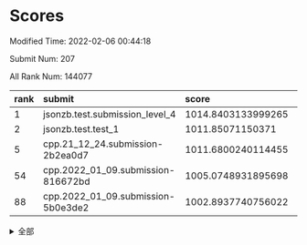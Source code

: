 # Scores

Modified Time: 2022-02-06 00:44:18

Submit Num: 207

All Rank Num: 144077

| rank |               submit               |       score        |       sigma        | pk_num |
| :--- | :--------------------------------- | :----------------- | :----------------- | :----- |
| 1    | jsonzb.test.submission_level_4     | 1014.8403133999265 | 0.8607940646090914 | 2778   |
| 2    | jsonzb.test.test_1                 | 1011.85071150371   | 0.8006035998429171 | 2784   |
| 5    | cpp.21_12_24.submission-2b2ea0d7   | 1011.6800240114455 | 0.7574297151359811 | 2785   |
| 54   | cpp.2022_01_09.submission-816672bd | 1005.0748931895698 | 0.7217238482733479 | 2783   |
| 88   | cpp.2022_01_09.submission-5b0e3de2 | 1002.8937740756022 | 0.7104566480699122 | 2786   |


<details>
<summary>全部</summary>

| rank |                 submit                 |       score        |       sigma        | pk_num |
| :--- | :------------------------------------- | :----------------- | :----------------- | :----- |
| 1    | jsonzb.test.submission_level_4         | 1014.8403133999265 | 0.8607940646090914 | 2778   |
| 2    | jsonzb.test.test_1                     | 1011.85071150371   | 0.8006035998429171 | 2784   |
| 3    | gobigger.level_3.submission_level_3_42 | 1011.7901670168095 | 0.7877228537422759 | 2784   |
| 4    | gobigger.level_3.submission_level_3_45 | 1011.6964296904848 | 0.7885035162971351 | 2786   |
| 5    | cpp.21_12_24.submission-2b2ea0d7       | 1011.6800240114455 | 0.7574297151359811 | 2785   |
| 6    | gobigger.level_3.submission_level_3_48 | 1011.433646988981  | 0.786499636356719  | 2787   |
| 7    | gobigger.level_3.submission_level_3_2  | 1011.0989645192344 | 0.7716397410763026 | 2784   |
| 8    | gobigger.level_3.submission_level_3_4  | 1011.0309609479743 | 0.7573999542028049 | 2779   |
| 9    | gobigger.level_3.submission_level_3_28 | 1011.0191438274445 | 0.7727023931650715 | 2787   |
| 10   | gobigger.level_3.submission_level_3_36 | 1010.9253834608396 | 0.7732087170204277 | 2791   |
| 11   | gobigger.level_3.submission_level_3_46 | 1010.9149362280062 | 0.7795056816576685 | 2783   |
| 12   | gobigger.level_3.submission_level_3_21 | 1010.8045634336852 | 0.7612925225038611 | 2782   |
| 13   | gobigger.level_3.submission_level_3_35 | 1010.7753147817879 | 0.7859853606346391 | 2783   |
| 14   | gobigger.level_3.submission_level_3_14 | 1010.7592335739342 | 0.7705312579994434 | 2781   |
| 15   | gobigger.level_3.submission_level_3_40 | 1010.7065623882434 | 0.7589274766138463 | 2783   |
| 16   | gobigger.level_3.submission_level_3_39 | 1010.7045298336634 | 0.7576764550604487 | 2782   |
| 17   | gobigger.level_3.submission_level_3_43 | 1010.5424016521607 | 0.7748762723579825 | 2788   |
| 18   | gobigger.level_3.submission_level_3_12 | 1010.4073141380856 | 0.7644286485096203 | 2780   |
| 19   | gobigger.level_3.submission_level_3_25 | 1010.3341594031708 | 0.7616177920021505 | 2787   |
| 20   | gobigger.level_3.submission_level_3_49 | 1010.245533257946  | 0.7472296890132436 | 2785   |
| 21   | gobigger.level_3.submission_level_3_44 | 1010.2277238007939 | 0.7704051668356022 | 2778   |
| 22   | gobigger.level_3.submission_level_3_6  | 1010.1943231085719 | 0.7483109184579482 | 2781   |
| 23   | gobigger.level_3.submission_level_3_8  | 1009.9708656090028 | 0.7418972876950728 | 2786   |
| 24   | gobigger.level_3.submission_level_3_10 | 1009.9542578089113 | 0.7546852998142437 | 2781   |
| 25   | gobigger.level_3.submission_level_3_0  | 1009.9404487746236 | 0.761590044309496  | 2783   |
| 26   | gobigger.level_3.submission_level_3_38 | 1009.9171237532037 | 0.7509442567834381 | 2785   |
| 27   | gobigger.level_3.submission_level_3_17 | 1009.9168056325684 | 0.7402954120006321 | 2783   |
| 28   | gobigger.level_3.submission_level_3_34 | 1009.8166121622679 | 0.7499538726169985 | 2785   |
| 29   | gobigger.level_3.submission_level_3_30 | 1009.7954110471666 | 0.7571239100996033 | 2780   |
| 30   | gobigger.level_3.submission_level_3_33 | 1009.7447697340225 | 0.7698879961367752 | 2782   |
| 31   | gobigger.level_3.submission_level_3_1  | 1009.6994982427628 | 0.7484695614511392 | 2786   |
| 32   | gobigger.level_3.submission_level_3_18 | 1009.5746806545194 | 0.7798185651250278 | 2788   |
| 33   | gobigger.level_3.submission_level_3_13 | 1009.4500365508984 | 0.7492784307807087 | 2782   |
| 34   | gobigger.level_3.submission_level_3_22 | 1009.4174926224272 | 0.7734451205993873 | 2778   |
| 35   | gobigger.level_3.submission_level_3_20 | 1009.3815940757795 | 0.7620408457101389 | 2785   |
| 36   | gobigger.level_3.submission_level_3_15 | 1009.3538428933116 | 0.7482707445018023 | 2787   |
| 37   | gobigger.level_3.submission_level_3_11 | 1009.3440527076174 | 0.7389251697376156 | 2786   |
| 38   | gobigger.level_3.submission_level_3_5  | 1009.2900379197094 | 0.7533859388221148 | 2783   |
| 39   | gobigger.level_3.submission_level_3_47 | 1009.2759947554154 | 0.7469176339798183 | 2784   |
| 40   | gobigger.level_3.submission_level_3_19 | 1009.2445913681526 | 0.7515689506295559 | 2785   |
| 41   | gobigger.level_3.submission_level_3_16 | 1009.2173475242801 | 0.7418628846947922 | 2780   |
| 42   | gobigger.level_3.submission_level_3_37 | 1009.2114851578684 | 0.7574064815442396 | 2784   |
| 43   | gobigger.level_3.submission_level_3_24 | 1009.0644877501561 | 0.7408020988224017 | 2786   |
| 44   | gobigger.level_3.submission_level_3_3  | 1009.0455439121358 | 0.733609501950021  | 2788   |
| 45   | gobigger.level_3.submission_level_3_23 | 1008.9848967292529 | 0.7408689135128359 | 2781   |
| 46   | gobigger.level_3.submission_level_3_41 | 1008.922708909761  | 0.7477658668449332 | 2782   |
| 47   | gobigger.level_3.submission_level_3_32 | 1008.8969261546289 | 0.7406688135229512 | 2784   |
| 48   | gobigger.level_3.submission_level_3_9  | 1008.8338675062791 | 0.737352096968002  | 2783   |
| 49   | gobigger.level_3.submission_level_3_27 | 1008.8131072724409 | 0.7506351748454021 | 2782   |
| 50   | gobigger.level_3.submission_level_3_7  | 1008.4322582746915 | 0.7314769611920889 | 2783   |
| 51   | gobigger.level_3.submission_level_3_26 | 1008.2435352603668 | 0.7324152050525878 | 2784   |
| 52   | gobigger.level_3.submission_level_3_29 | 1008.1054737451489 | 0.733609819075403  | 2787   |
| 53   | gobigger.level_3.submission_level_3_31 | 1007.7057888151321 | 0.7555852085630855 | 2786   |
| 54   | cpp.2022_01_09.submission-816672bd     | 1005.0748931895698 | 0.7217238482733479 | 2783   |
| 55   | gobigger.level_1.submission_level_1_44 | 1005.0080525645373 | 0.7121003843520902 | 2784   |
| 56   | gobigger.level_1.submission_level_1_22 | 1004.9760490621026 | 0.7266006291930395 | 2787   |
| 57   | gobigger.level_1.submission_level_1_12 | 1004.8548055876709 | 0.7122322521654257 | 2780   |
| 58   | gobigger.level_1.submission_level_1_9  | 1004.4449565978858 | 0.7193711502171187 | 2781   |
| 59   | gobigger.level_1.submission_level_1_2  | 1004.1944731779699 | 0.7175256432641194 | 2787   |
| 60   | gobigger.level_1.submission_level_1_47 | 1004.1065277807523 | 0.709643082459173  | 2784   |
| 61   | gobigger.level_1.submission_level_1_14 | 1004.0981173196091 | 0.7224685036047471 | 2781   |
| 62   | gobigger.level_1.submission_level_1_8  | 1004.0110637230695 | 0.7120260215668345 | 2786   |
| 63   | gobigger.level_1.submission_level_1_33 | 1003.8353271351575 | 0.7260322303885107 | 2784   |
| 64   | gobigger.level_1.submission_level_1_32 | 1003.8297183272638 | 0.7153145343298676 | 2788   |
| 65   | gobigger.level_1.submission_level_1_7  | 1003.7979710549553 | 0.7138562959145612 | 2785   |
| 66   | gobigger.level_1.submission_level_1_29 | 1003.7757402435382 | 0.7145986911460755 | 2782   |
| 67   | gobigger.level_1.submission_level_1_31 | 1003.7703778050253 | 0.7202250734025735 | 2787   |
| 68   | gobigger.level_1.submission_level_1_1  | 1003.7677606802549 | 0.7203861692531037 | 2785   |
| 69   | gobigger.level_1.submission_level_1_17 | 1003.7641720412917 | 0.7231722188365335 | 2784   |
| 70   | gobigger.level_1.submission_level_1_3  | 1003.755805936828  | 0.7107818847275259 | 2787   |
| 71   | gobigger.level_1.submission_level_1_26 | 1003.7281444726848 | 0.7157180402298748 | 2785   |
| 72   | gobigger.level_1.submission_level_1_15 | 1003.7073375175565 | 0.7048703023016625 | 2789   |
| 73   | gobigger.level_1.submission_level_1_37 | 1003.5978425038688 | 0.7147623987841409 | 2782   |
| 74   | gobigger.level_1.submission_level_1_43 | 1003.4621508246872 | 0.7203102814897911 | 2787   |
| 75   | gobigger.level_1.submission_level_1_35 | 1003.4162244398358 | 0.7196580833171523 | 2783   |
| 76   | gobigger.level_1.submission_level_1_42 | 1003.4139451430774 | 0.7133877889751326 | 2787   |
| 77   | gobigger.level_1.submission_level_1_6  | 1003.3136218982415 | 0.7122720755564147 | 2785   |
| 78   | gobigger.level_1.submission_level_1_13 | 1003.2778974102339 | 0.7163543340735254 | 2785   |
| 79   | gobigger.level_1.submission_level_1_27 | 1003.2711825805077 | 0.7104690455408093 | 2783   |
| 80   | gobigger.level_1.submission_level_1_41 | 1003.2517026608659 | 0.7149919091406712 | 2785   |
| 81   | gobigger.level_1.submission_level_1_34 | 1003.2453824331436 | 0.7134243330651175 | 2778   |
| 82   | gobigger.level_1.submission_level_1_24 | 1003.0421168094142 | 0.7228974567404651 | 2782   |
| 83   | gobigger.level_1.submission_level_1_40 | 1003.0182229536027 | 0.7195962233388529 | 2783   |
| 84   | gobigger.level_1.submission_level_1_38 | 1003.0010339581386 | 0.7241992234669804 | 2785   |
| 85   | gobigger.level_1.submission_level_1_5  | 1002.9990141740874 | 0.7222689585803252 | 2783   |
| 86   | gobigger.level_1.submission_level_1_11 | 1002.9893883777377 | 0.7272842539855293 | 2784   |
| 87   | gobigger.level_1.submission_level_1_21 | 1002.9399033131108 | 0.7143922145271331 | 2782   |
| 88   | cpp.2022_01_09.submission-5b0e3de2     | 1002.8937740756022 | 0.7104566480699122 | 2786   |
| 89   | gobigger.level_1.submission_level_1_18 | 1002.890260185751  | 0.70923466758109   | 2788   |
| 90   | gobigger.level_1.submission_level_1_49 | 1002.7372172671126 | 0.7206208162847184 | 2784   |
| 91   | gobigger.level_1.submission_level_1_4  | 1002.7302891082414 | 0.7224878462074237 | 2787   |
| 92   | gobigger.level_1.submission_level_1_30 | 1002.726527953219  | 0.7197010595369424 | 2782   |
| 93   | gobigger.level_1.submission_level_1_39 | 1002.6486720888595 | 0.7119753979858024 | 2790   |
| 94   | gobigger.level_1.submission_level_1_45 | 1002.6037642544984 | 0.7127730976873533 | 2786   |
| 95   | gobigger.level_1.submission_level_1_46 | 1002.6024089450582 | 0.7168275019672365 | 2784   |
| 96   | gobigger.level_1.submission_level_1_48 | 1002.5788369362249 | 0.7148678196268765 | 2788   |
| 97   | gobigger.level_1.submission_level_1_16 | 1002.535987171304  | 0.7071995540234184 | 2784   |
| 98   | gobigger.level_1.submission_level_1_36 | 1002.4432562846597 | 0.7070852645734305 | 2789   |
| 99   | gobigger.level_1.submission_level_1_23 | 1002.4078404491402 | 0.7108297565281378 | 2782   |
| 100  | gobigger.level_1.submission_level_1_0  | 1002.1622104335315 | 0.7137400957854231 | 2776   |
| 101  | gobigger.level_1.submission_level_1_28 | 1002.143912995209  | 0.7143393433396051 | 2786   |
| 102  | gobigger.level_1.submission_level_1_25 | 1002.1035940147941 | 0.7096729314848326 | 2785   |
| 103  | gobigger.level_1.submission_level_1_10 | 1001.9449435326385 | 0.716572954002413  | 2785   |
| 104  | gobigger.level_1.submission_level_1_20 | 1001.6908760735519 | 0.7106136871765397 | 2780   |
| 105  | gobigger.level_1.submission_level_1_19 | 1001.4928622175306 | 0.7140305931314154 | 2777   |
| 106  | gobigger.random.submission_random_25   | 997.1442741970885  | 0.6941907720030333 | 2789   |
| 107  | gobigger.random.submission_random_37   | 997.1366086429956  | 0.7036491763494264 | 2783   |
| 108  | gobigger.random.submission_random_9    | 996.9976956986325  | 0.70560674105293   | 2779   |
| 109  | gobigger.random.submission_random_6    | 996.7374156794646  | 0.7132012872340506 | 2782   |
| 110  | gobigger.random.submission_random_23   | 996.6172910188286  | 0.7104071745207416 | 2781   |
| 111  | gobigger.random.submission_random_46   | 996.5103335148634  | 0.7308853445491587 | 2785   |
| 112  | gobigger.random.submission_random_15   | 996.4852541619247  | 0.7018768241501985 | 2785   |
| 113  | gobigger.random.submission_random_7    | 996.4846773590406  | 0.7135811928655938 | 2783   |
| 114  | gobigger.random.submission_random_42   | 996.4418983703571  | 0.7129469325583675 | 2779   |
| 115  | gobigger.random.submission_random_41   | 996.4020738165017  | 0.7172180390038044 | 2783   |
| 116  | gobigger.random.submission_random_14   | 996.3967385484675  | 0.7235446264677565 | 2784   |
| 117  | gobigger.random.submission_random_24   | 996.3924073364183  | 0.716703294029591  | 2779   |
| 118  | gobigger.random.submission_random_16   | 996.3693863285232  | 0.7282874371074043 | 2791   |
| 119  | gobigger.random.submission_random_32   | 996.3651264303843  | 0.706224311800929  | 2786   |
| 120  | gobigger.random.submission_random_48   | 996.3616644991289  | 0.7069677722371392 | 2783   |
| 121  | gobigger.random.submission_random_30   | 996.3399865839841  | 0.6961107499838464 | 2781   |
| 122  | gobigger.random.submission_random_0    | 996.3395184802965  | 0.7089658317767585 | 2785   |
| 123  | gobigger.random.submission_random_18   | 996.3269392365721  | 0.716516868497202  | 2784   |
| 124  | gobigger.random.submission_random_27   | 996.240597688303   | 0.7138683319780236 | 2785   |
| 125  | gobigger.random.submission_random_40   | 996.2089553625545  | 0.7124484986249049 | 2781   |
| 126  | gobigger.random.submission_random_28   | 996.1805975828651  | 0.704253703526358  | 2781   |
| 127  | gobigger.random.submission_random_17   | 996.1531520069415  | 0.7226360728816883 | 2782   |
| 128  | gobigger.random.submission_random_8    | 996.1398432673509  | 0.7137116531622335 | 2779   |
| 129  | gobigger.random.submission_random_47   | 996.1370066571682  | 0.7189512376531829 | 2783   |
| 130  | gobigger.random.submission_random_35   | 995.9844029524986  | 0.7002714761061971 | 2785   |
| 131  | gobigger.random.submission_random_26   | 995.9713743478416  | 0.7115090601155336 | 2785   |
| 132  | gobigger.random.submission_random_44   | 995.9170205987817  | 0.7041800752041759 | 2790   |
| 133  | gobigger.random.submission_random_12   | 995.9124388141998  | 0.7021503237683205 | 2783   |
| 134  | gobigger.random.submission_random_45   | 995.8210750845843  | 0.7238317734730549 | 2785   |
| 135  | gobigger.random.submission_random_1    | 995.8196784934876  | 0.7116841138852739 | 2779   |
| 136  | gobigger.random.submission_random_29   | 995.7941215670406  | 0.7163867295107752 | 2781   |
| 137  | gobigger.random.submission_random_20   | 995.7037151766887  | 0.6943792475484265 | 2782   |
| 138  | gobigger.random.submission_random_21   | 995.7009418361171  | 0.7264239567290982 | 2786   |
| 139  | gobigger.random.submission_random_39   | 995.5810936905355  | 0.7131995260434437 | 2783   |
| 140  | gobigger.random.submission_random_2    | 995.555125761461   | 0.7329835871574508 | 2785   |
| 141  | gobigger.random.submission_random_22   | 995.55416231734    | 0.7023553997043932 | 2782   |
| 142  | gobigger.random.submission_random_33   | 995.5423945879552  | 0.7034679265584933 | 2782   |
| 143  | gobigger.random.submission_random_3    | 995.5389138940866  | 0.7111014000831686 | 2786   |
| 144  | gobigger.random.submission_random_19   | 995.5113999555166  | 0.7043976935309144 | 2788   |
| 145  | gobigger.random.submission_random_38   | 995.5080121698599  | 0.7011758439595105 | 2786   |
| 146  | gobigger.random.submission_random_11   | 995.4166487702457  | 0.7248555403849639 | 2787   |
| 147  | gobigger.random.submission_random_13   | 995.3774905731649  | 0.7183414293735924 | 2787   |
| 148  | gobigger.random.submission_random_34   | 995.351672657253   | 0.7178240859420139 | 2785   |
| 149  | gobigger.random.submission_random_4    | 995.2662125113326  | 0.7126351089494805 | 2787   |
| 150  | gobigger.random.submission_random_36   | 995.2638541893933  | 0.7164335422970146 | 2777   |
| 151  | gobigger.random.submission_random_10   | 995.1072395858938  | 0.709320654884783  | 2785   |
| 152  | gobigger.random.submission_random_31   | 995.0854778832434  | 0.7144157709778667 | 2787   |
| 153  | gobigger.random.submission_random_43   | 995.000892841284   | 0.7250230457440179 | 2785   |
| 154  | gobigger.random.submission_random_5    | 994.9422759309631  | 0.7195653859037686 | 2784   |
| 155  | gobigger.random.submission_random_49   | 994.7727204798053  | 0.7083739754247765 | 2787   |
| 156  | gobigger.level_2.submission_level_2_46 | 993.7741973247801  | 0.7189598143256251 | 2786   |
| 157  | gobigger.level_2.submission_level_2_35 | 993.5419995588522  | 0.7357403334538952 | 2789   |
| 158  | gobigger.level_2.submission_level_2_38 | 993.3573035149716  | 0.7374494994104531 | 2787   |
| 159  | gobigger.level_2.submission_level_2_17 | 993.3478419668247  | 0.7340518031849302 | 2782   |
| 160  | gobigger.level_2.submission_level_2_13 | 993.2367971151406  | 0.7386431349879757 | 2786   |
| 161  | gobigger.level_2.submission_level_2_14 | 993.2253424960826  | 0.7286797842138341 | 2785   |
| 162  | gobigger.level_2.submission_level_2_24 | 993.196742275243   | 0.749768143472043  | 2783   |
| 163  | gobigger.level_2.submission_level_2_27 | 993.1136329544845  | 0.7461208318395668 | 2787   |
| 164  | gobigger.level_2.submission_level_2_22 | 992.9534033160822  | 0.7460126006284837 | 2785   |
| 165  | gobigger.level_2.submission_level_2_45 | 992.9219909826193  | 0.7230107291587073 | 2786   |
| 166  | gobigger.level_2.submission_level_2_16 | 992.9088329871063  | 0.7272943684040934 | 2786   |
| 167  | gobigger.level_2.submission_level_2_43 | 992.806402577168   | 0.732486310714479  | 2786   |
| 168  | gobigger.level_2.submission_level_2_36 | 992.7863820399667  | 0.7414261757098362 | 2782   |
| 169  | gobigger.level_2.submission_level_2_30 | 992.7678402254103  | 0.740365500676283  | 2783   |
| 170  | gobigger.level_2.submission_level_2_10 | 992.6673415991121  | 0.7402420413380093 | 2783   |
| 171  | gobigger.level_2.submission_level_2_41 | 992.665213114608   | 0.7491031320838412 | 2783   |
| 172  | gobigger.level_2.submission_level_2_7  | 992.6250907124808  | 0.7419136229128658 | 2782   |
| 173  | gobigger.level_2.submission_level_2_23 | 992.6046017683066  | 0.7342579205199985 | 2785   |
| 174  | gobigger.level_2.submission_level_2_19 | 992.6027528146585  | 0.7602851913898692 | 2779   |
| 175  | gobigger.level_2.submission_level_2_48 | 992.5850092058494  | 0.730565115850362  | 2784   |
| 176  | gobigger.level_2.submission_level_2_1  | 992.5286201128692  | 0.7215730815245299 | 2788   |
| 177  | gobigger.level_2.submission_level_2_33 | 992.3632536829199  | 0.7427006880943069 | 2784   |
| 178  | gobigger.level_2.submission_level_2_34 | 992.3604204537166  | 0.7321442634726537 | 2791   |
| 179  | gobigger.level_2.submission_level_2_37 | 992.3371509821602  | 0.7585414628859899 | 2784   |
| 180  | gobigger.level_2.submission_level_2_21 | 992.2141599555822  | 0.7411631080627626 | 2785   |
| 181  | gobigger.level_2.submission_level_2_49 | 992.2138713409589  | 0.7299705301289295 | 2785   |
| 182  | gobigger.level_2.submission_level_2_6  | 992.2061480400417  | 0.7344286569699703 | 2782   |
| 183  | gobigger.level_2.submission_level_2_25 | 992.1879000976874  | 0.7455124395290279 | 2784   |
| 184  | gobigger.level_2.submission_level_2_42 | 992.1281636471407  | 0.7494658805975436 | 2787   |
| 185  | gobigger.level_2.submission_level_2_26 | 992.0959868273004  | 0.7370131456791433 | 2786   |
| 186  | gobigger.level_2.submission_level_2_39 | 991.9695919290049  | 0.76326364679619   | 2783   |
| 187  | gobigger.level_2.submission_level_2_31 | 991.9322649702134  | 0.7337854798747332 | 2786   |
| 188  | gobigger.level_2.submission_level_2_18 | 991.8403127791856  | 0.752120512343608  | 2788   |
| 189  | gobigger.level_2.submission_level_2_40 | 991.83630066904    | 0.7359728602475863 | 2783   |
| 190  | gobigger.level_2.submission_level_2_11 | 991.8044425957842  | 0.7299758661649411 | 2777   |
| 191  | gobigger.level_2.submission_level_2_12 | 991.7625187376972  | 0.7456290217850375 | 2783   |
| 192  | gobigger.level_2.submission_level_2_9  | 991.549759424762   | 0.7270955298697324 | 2786   |
| 193  | gobigger.level_2.submission_level_2_8  | 991.5397908685671  | 0.7680427539089419 | 2785   |
| 194  | gobigger.level_2.submission_level_2_2  | 991.5111675758102  | 0.7569598400327521 | 2785   |
| 195  | gobigger.level_2.submission_level_2_4  | 991.4833843675968  | 0.7632454211411362 | 2781   |
| 196  | gobigger.level_2.submission_level_2_32 | 991.4720257114012  | 0.7743975924396649 | 2781   |
| 197  | gobigger.level_2.submission_level_2_44 | 991.4399799058046  | 0.7345594630227174 | 2790   |
| 198  | gobigger.level_2.submission_level_2_47 | 990.9260294994092  | 0.7644232773333316 | 2790   |
| 199  | gobigger.level_2.submission_level_2_0  | 990.922297760487   | 0.7545544667480018 | 2785   |
| 200  | gobigger.level_2.submission_level_2_15 | 990.9027564051395  | 0.7742731803513646 | 2787   |
| 201  | gobigger.level_2.submission_level_2_28 | 990.8995945427781  | 0.7552930948294805 | 2786   |
| 202  | gobigger.level_2.submission_level_2_20 | 990.7430720685653  | 0.7443081135585183 | 2781   |
| 203  | gobigger.level_2.submission_level_2_29 | 990.6497472339672  | 0.7553316806263917 | 2787   |
| 204  | gobigger.level_2.submission_level_2_3  | 990.3425410246509  | 0.7671155133991203 | 2788   |
| 205  | gobigger.level_2.submission_level_2_5  | 990.0977135885277  | 0.7907228036295213 | 2782   |
| 206  | gobigger.none.submission_none_0        | 976.7939861112052  | 1.3999276290630476 | 2783   |
| 207  | gobigger.none.submission_none_1        | 974.1932690508233  | 1.5779204721249658 | 2778   |

</details>